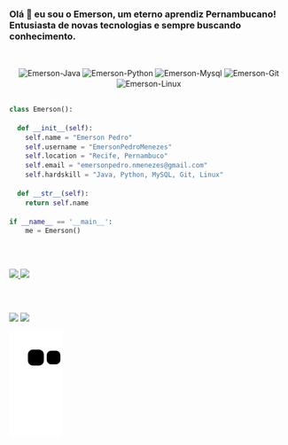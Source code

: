 ### Olá 👋 eu sou o Emerson, um eterno aprendiz Pernambucano! Entusiasta de novas tecnologias e sempre buscando conhecimento.
##
<div align="center"><br>
  <img align="center" alt="Emerson-Java" height="50" width="75" src="https://cdn.jsdelivr.net/gh/devicons/devicon/icons/java/java-original.svg" />
  <img align="center" alt="Emerson-Python" height="50" width="75" src="https://cdn.jsdelivr.net/gh/devicons/devicon/icons/python/python-original.svg">
  <img align="center" alt="Emerson-Mysql" height="50" width="75" src="https://cdn.jsdelivr.net/gh/devicons/devicon/icons/mysql/mysql-original-wordmark.svg">
  <img align="center" alt="Emerson-Git" height="50" width="75" src="https://cdn.jsdelivr.net/gh/devicons/devicon/icons/git/git-plain-wordmark.svg">
  <img align="center" alt="Emerson-Linux" height="45" width="75" src="https://cdn.jsdelivr.net/gh/devicons/devicon/icons/linux/linux-original.svg"> 
</div>

##

```python
class Emerson():
    
  def __init__(self):
    self.name = "Emerson Pedro"
    self.username = "EmersonPedroMenezes"
    self.location = "Recife, Pernambuco"
    self.email = "emersonpedro.nmenezes@gmail.com"
    self.hardskill = "Java, Python, MySQL, Git, Linux"
  
  def __str__(self):
    return self.name

if __name__ == '__main__':
    me = Emerson()
```

##

  <br/>
<p align="left">
  <a href="https://github.com/EmersonPedroMenezes">
  <img width="49.5%" src="https://github-readme-stats.vercel.app/api?username=EmersonPedroMenezes&show_icons=true&theme=prussian&hide_border=true" />
    <img width="49.5%" src="https://github-readme-streak-stats.herokuapp.com/?user=EmersonPedroMenezes&theme=prussian&hide_border=true" />
  </a>
</p>
<br>


  
  ##
  
  <div> 
  <a href = "mailto:emersonpedro.nmenezes@gmail.com"><img src="https://img.shields.io/badge/-Gmail-%23333?style=for-the-badge&logo=gmail&logoColor=white" target="_blank"></a>
  <a href="https://www.linkedin.com/in/emerson-pedro-do-nascimento-menezes-1a5379260" target="_blank"><img src="https://img.shields.io/badge/-LinkedIn-%230077B5?style=for-the-badge&logo=linkedin&logoColor=white" target="_blank"></a> 
  </div>

   ![Snake animation](https://github.com/EmersonPedroMenezes/EmersonPedroMenezes/blob/output/github-contribution-grid-snake.svg)
 
